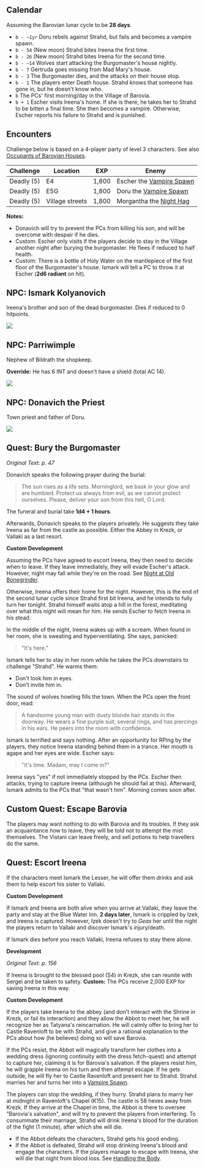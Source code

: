 Calendar
--------

Assuming the Barovian lunar cycle to be **28 days**.

- `b - ~1yr` Doru rebels against Strahd, but fails and becomes a vampire spawn.
- `b - 54` (New moon) Strahd bites Ireena the first time.
- `b - 26` (New moon) Strahd bites Ireena for the second time.
- `b - ~14` Wolves start attacking the Burgomaster's house nightly.
- `b - 7` Gertruda goes missing from Mad Mary's house.
- `b - 3` The Burgomaster dies, and the attacks on their house stop.
- `b - 1` The players enter Death house. Strahd knows that someone has gone
in, but he doesn't know who.
- `b` The PCs' first morning/day in the Village of Barovia.
- `b + 1` Escher visits Ireena's home. If she is there, he takes her to Strahd
to be bitten a final time. She then becomes a vampire. Otherwise, Escher reports
his failure to Strahd and is punished.

Encounters
----------

Challenge below is based on a 4-player party of level 3 characters. See also
[Occupants of Barovian Houses](rolls/#occupants-of-barovian-houses).

| Challenge  | Location        | EXP   | Enemy                                                |
|------------|-----------------|-------|------------------------------------------------------|
| Deadly (5) | E4              | 1,800 | Escher the [Vampire Spawn](images/vampire-spawn.png) |
| Deadly (5) | E5G             | 1,800 | Doru the [Vampire Spawn](images/vampire-spawn.png)   |
| Deadly (5) | Village streets | 1,800 | Morgantha the [Night Hag](images/night-hag.png)      |

**Notes:**

- Donavich will try to prevent the PCs from killing his son, and will be
overcome with despair if he dies.
- Custom: Escher only visits if the players decide to stay in the Village
another night after burying the burgomaster. He flees if reduced to half health.
- Custom: There is a bottle of Holy Water on the mantlepiece of the first
floor of the Burgomaster's house. Ismark will tell a PC to throw it at
Escher (**2d6 radiant** on hit).

NPC: Ismark Kolyanovich
-----------------------

Ireena's brother and son of the dead burgomaster. Dies if reduced to 0
hitpoints.

![](./images/veteran.png)

NPC: Parriwimple
----------------

Nephew of Bildrath the shopkeep.

**Override:** He has 6 INT and doesn't have a shield (total AC 14).

![](./images/gladiator.png)

NPC: Donavich the Priest
------------------------

Town priest and father of Doru.

![](images/acolyte.png)

Quest: Bury the Burgomaster
---------------------------

*Original Text: p. 47*

Donavich speaks the following prayer during the burial:

> The sun rises as a life sets. Morninglord, we bask in your glow and are
humbled. Protect us always from evil, as we cannot protect ourselves. Please,
deliver your son from this hell, O Lord.

The funeral and burial take **1d4 + 1 hours**.

Afterwards, Donavich speaks to the players privately. He suggests they take
Ireena as far from the castle as possible. Either the Abbey in Krezk, or Vallaki
as a last resort.

**Custom Development**

Assuming the PCs have agreed to escort Ireena, they then need to decide when to
leave. If they leave immediately, they will evade Escher's attack. However,
night may fall while they're on the road. See [Night at Old
Bonegrinder](bonegrinder/#custom-event-night-at-old-bonegrinder).

Otherwise, Ireena offers their home for the night. However, this is the end of
the second lunar cycle since Strahd first bit Ireena, and he intends to fully
turn her tonight. Strahd himself waits atop a hill in the forest, meditating
over what this night will mean for him. He sends Escher to fetch Ireena in his
stead.

In the middle of the night, Ireena wakes up with a scream. When found in her room,
she is sweating and hyperventilating. She says, panicked:

> "It's here."

Ismark tells her to stay in her room while he takes the PCs downstairs to challenge
"Strahd". He warms them:

- Don't look him in eyes.
- Don't invite him in.

The sound of wolves howling fills the town. When the PCs open the front door,
read:

> A handsome young man with dusty blonde hair stands in the doorway. He wears a
fine purple suit, several rings, and has piercings in his ears. He peers into
the room with confidence.

Ismark is terrified and says nothing. After an opportunity for RPing by the
players, they notice Ireena standing behind them in a trance. Her mouth is agape
and her eyes are wide. Escher says:

> "It's time. Madam, may I come in?"

Ireena says "yes" if not immediately stopped by the PCs. Escher then attacks,
trying to capture Ireena (although he should fail at this). Afterward, Ismark
admits to the PCs that "that wasn't him". Morning comes soon after.

Custom Quest: Escape Barovia
----------------------------

The players may want nothing to do with Barovia and its troubles. If they ask an
acquaintance how to leave, they will be told not to attempt the mist themselves.
The Vistani can leave freely, and sell potions to help travellers do the same.

Quest: Escort Ireena
--------------------

If the characters meet Ismark the Lesser, he will offer them drinks and ask them
to help escort his sister to Vallaki.

**Custom Development**

If Ismark and Ireena are both alive when you arrive at Vallaki, they leave the
party and stay at the Blue Water Inn. **2 days later**, Ismark is crippled by
Izek, and Ireena is captured. However, Izek doesn't try to *Geas* her until the
night the players return to Vallaki and discover Ismark's injury/death.

If Ismark dies before you reach Vallaki, Ireena refuses to stay there alone.

**Development**

*Original Text: p. 156*

If Ireena is brought to the blessed pool (S4) in Krezk, she can reunite with
Sergei and be taken to safety. **Custom:** The PCs receive 2,000 EXP for saving
Ireena in this way.

**Custom Development**

If the players take Ireena to the abbey (and don't interact with the Shrine in
Krezk, or fail its interaction) and they allow the Abbot to meet her, he will
recognize her as Tatyana's reincarnation. He will calmly offer to bring her to
Castle Ravenloft to be with Strahd, and give a rational explanation to the PCs
about how (he believes) doing so will save Barovia.

If the PCs resist, the Abbot will magically transform her clothes into a wedding
dress (ignoring continuity with the dress fetch-quest) and attempt to capture
her, claiming it is for Barovia's salvation. If the players resist him, he will
grapple Ireena on his turn and then attempt escape. If he gets outside, he will
fly her to Castle Ravenloft and present her to Strahd. Strahd marries her and
turns her into a [Vampire Spawn](./images/vampire-spawn.png).

The players can stop the wedding, if they hurry. Strahd plans to marry her at
midnight in Ravenloft's Chapel (K15). The castle is 58 hexes away from Krezk. If
they arrive at the Chapel in time, the Abbot is there to oversee "Barovia's
salvation", and will try to prevent the players from interfering. To consummate
their marriage, Strahd will drink Ireena's blood for the duration of the fight
(1 minute), after which she will die.

- If the Abbot defeats the characters, Strahd gets his good ending.
- If the Abbot is defeated, Strahd will stop drinking Ireena's blood and engage
the characters. If the players manage to escape with Ireena, she will die that
night from blood loss. See [Handling the Body](ireena/#custom-quest-handle-the-body).
